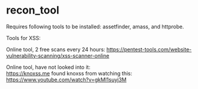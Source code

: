 # recon_tool

Requires following tools to be installed: assetfinder, amass, and httprobe.

Tools for XSS:

Online tool, 2 free scans every 24 hours:
https://pentest-tools.com/website-vulnerability-scanning/xss-scanner-online

Online tool, have not looked into it:  
https://knoxss.me
found knoxss from watching this: https://www.youtube.com/watch?v=gkMl1suyj3M
